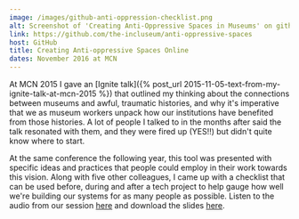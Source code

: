 ```yaml
---
image: /images/github-anti-oppression-checklist.png
alt: Screenshot of 'Creating Anti-Oppressive Spaces in Museums' on github.com
link: https://github.com/the-incluseum/anti-oppressive-spaces
host: GitHub
title: Creating Anti-oppressive Spaces Online
dates: November 2016 at MCN
---
```

At MCN 2015 I gave an [Ignite talk]({% post_url 2015-11-05-text-from-my-ignite-talk-at-mcn-2015 %}) that outlined my thinking about the connections between museums and awful, traumatic histories, and why it's imperative that we as museum workers unpack how our institutions have benefited from those histories. A lot of people I talked to in the months after said the talk resonated with them, and they were fired up (YES!!) but didn't quite know where to start.

At the same conference the following year, this tool was presented with specific ideas and practices that people could employ in their work towards this vision. Along with five other colleagues, I came up with a checklist that can be used before, during and after a tech project to help gauge how well we're building our systems for as many people as possible. Listen to the audio from our session [here](https://www.youtube.com/watch?v=Q6BJXmDn4QY) and download the slides [here](/CreatingAnti-oppressiveSpacesOnline.pptx).

